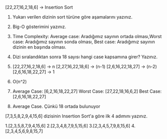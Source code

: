 [22,27,16,2,18,6] -> Insertion Sort

1) Yukarı verilen dizinin sort türüne göre aşamalarını yazınız.
2) Big-O gösterimini yazınız.
3) Time Complexity: Average case: Aradığımız sayının ortada olması,Worst case: Aradığımız sayının sonda olması, Best case: Aradığımız sayının dizinin en başında olması.
4) Dizi sıralandıktan sonra 18 sayısı hangi case kapsamına girer? Yazınız.

1)  [22,27,16,2,18,6] -> n
    [2,27,16,22,18,6] -> (n-1)
    [2,6,16,22,18,27] -> (n-2)
    [2,6,16,18,22,27] -> 1

2)  O(n^2)

3)  Average Case: [6,2,16,18,22,27]
    Worst Case: [27,22,18,16,6,2]
    Best Case: [2,6,16,18,22,27]

4) Average Case. Çünkü 18 ortada bulunuyor

[7,3,5,8,2,9,4,15,6] dizisinin Insertion Sort'a göre ilk 4 adımını yazınız.

1.[2,3,5,8,7,9,4,15,6]
2.[2,3,4,8,7,9,5,15,6]
3.[2,3,4,5,7,9,8,15,6]
4.[2,3,4,5,6,9,8,15,7]